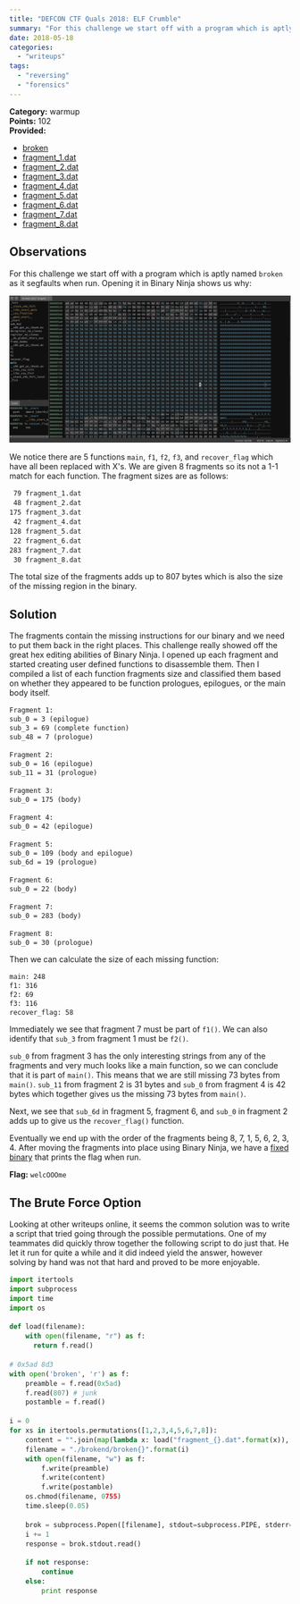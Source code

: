 ```yaml
---
title: "DEFCON CTF Quals 2018: ELF Crumble"
summary: "For this challenge we start off with a program which is aptly named `broken` as it segfaults when run."
date: 2018-05-18
categories:
  - "writeups"
tags:
  - "reversing"
  - "forensics"
---
```


**Category:** warmup  
**Points:** 102  
**Provided:**  

- [broken](https://github.com/starfleetcadet75/writeups/raw/master/2018-DEFCON-CTF-Quals/broken)
- [fragment_1.dat](https://github.com/starfleetcadet75/writeups/raw/master/2018-DEFCON-CTF-Quals/fragment_1.dat)
- [fragment_2.dat](https://github.com/starfleetcadet75/writeups/raw/master/2018-DEFCON-CTF-Quals/fragment_2.dat)
- [fragment_3.dat](https://github.com/starfleetcadet75/writeups/raw/master/2018-DEFCON-CTF-Quals/fragment_3.dat)
- [fragment_4.dat](https://github.com/starfleetcadet75/writeups/raw/master/2018-DEFCON-CTF-Quals/fragment_4.dat)
- [fragment_5.dat](https://github.com/starfleetcadet75/writeups/raw/master/2018-DEFCON-CTF-Quals/fragment_5.dat)
- [fragment_6.dat](https://github.com/starfleetcadet75/writeups/raw/master/2018-DEFCON-CTF-Quals/fragment_6.dat)
- [fragment_7.dat](https://github.com/starfleetcadet75/writeups/raw/master/2018-DEFCON-CTF-Quals/fragment_7.dat)
- [fragment_8.dat](https://github.com/starfleetcadet75/writeups/raw/master/2018-DEFCON-CTF-Quals/fragment_8.dat)

## Observations

For this challenge we start off with a program which is aptly named `broken` as it segfaults when run. Opening it in Binary Ninja shows us why:

![original-binary](https://github.com/starfleetcadet75/writeups/raw/master/2018-DEFCON-CTF-Quals/original-binary.png)

We notice there are 5 functions `main`, `f1`, `f2`, `f3`, and `recover_flag` which have all been replaced with X's.
We are given 8 fragments so its not a 1-1 match for each function. The fragment sizes are as follows:

```bash
 79 fragment_1.dat
 48 fragment_2.dat
175 fragment_3.dat
 42 fragment_4.dat
128 fragment_5.dat
 22 fragment_6.dat
283 fragment_7.dat
 30 fragment_8.dat
```

The total size of the fragments adds up to 807 bytes which is also the size of the missing region in the binary.

## Solution

The fragments contain the missing instructions for our binary and we need to put them back in the right places.
This challenge really showed off the great hex editing abilities of Binary Ninja.
I opened up each fragment and started creating user defined functions to disassemble them.
Then I compiled a list of each function fragments size and classified them based on whether they appeared to be function prologues, epilogues, or the main body itself.

```none
Fragment 1:
sub_0 = 3 (epilogue)
sub_3 = 69 (complete function)
sub_48 = 7 (prologue)

Fragment 2:
sub_0 = 16 (epilogue)
sub_11 = 31 (prologue)

Fragment 3:
sub_0 = 175 (body)

Fragment 4:
sub_0 = 42 (epilogue)

Fragment 5:
sub_0 = 109 (body and epilogue)
sub_6d = 19 (prologue)

Fragment 6:
sub_0 = 22 (body)

Fragment 7:
sub_0 = 283 (body)

Fragment 8:
sub_0 = 30 (prologue)
```

Then we can calculate the size of each missing function:

```none
main: 248
f1: 316
f2: 69
f3: 116
recover_flag: 58
```

Immediately we see that fragment 7 must be part of `f1()`.
We can also identify that `sub_3` from fragment 1 must be `f2()`.

`sub_0` from fragment 3 has the only interesting strings from any of the fragments and very much looks like a main function, so we can conclude that it is part of `main()`.
This means that we are still missing 73 bytes from `main()`.
`sub_11` from fragment 2 is 31 bytes and `sub_0` from fragment 4 is 42 bytes which together gives us the missing 73 bytes from `main()`.

Next, we see that `sub_6d` in fragment 5, fragment 6, and `sub_0` in fragment 2 adds up to give us the `recover_flag()` function.

Eventually we end up with the order of the fragments being 8, 7, 1, 5, 6, 2, 3, 4.
After moving the fragments into place using Binary Ninja, we have a [fixed binary](https://github.com/starfleetcadet75/writeups/raw/master/2018-DEFCON-CTF-Quals/broken_fixed) that prints the flag when run.

**Flag:** `welcOOOme`

## The Brute Force Option

Looking at other writeups online, it seems the common solution was to write a script that tried going through the possible permutations.
One of my teammates did quickly throw together the following script to do just that.
He let it run for quite a while and it did indeed yield the answer, however solving by hand was not that hard and proved to be more enjoyable.

```python
import itertools
import subprocess
import time
import os

def load(filename):
    with open(filename, "r") as f:
      return f.read()

# 0x5ad 8d3
with open('broken', 'r') as f:
    preamble = f.read(0x5ad)
    f.read(807) # junk
    postamble = f.read()

i = 0
for xs in itertools.permutations([1,2,3,4,5,6,7,8]):
    content = "".join(map(lambda x: load("fragment_{}.dat".format(x)), xs))
    filename = "./brokend/broken{}".format(i)
    with open(filename, "w") as f:
        f.write(preamble)
        f.write(content)
        f.write(postamble)
    os.chmod(filename, 0755)
    time.sleep(0.05)

    brok = subprocess.Popen([filename], stdout=subprocess.PIPE, stderr=subprocess.STDOUT)
    i += 1
    response = brok.stdout.read()

    if not response:
        continue
    else:
        print response
```
